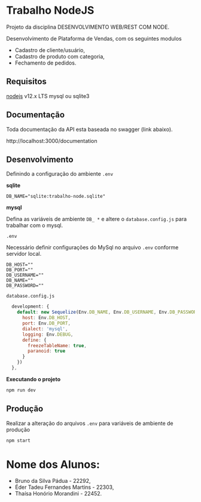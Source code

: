 # Trabalho NodeJS


Projeto da disciplina DESENVOLVIMENTO WEB/REST COM NODE.

Desenvolvimento de Plataforma de Vendas, com os seguintes modulos
  - Cadastro de cliente/usuário,
  - Cadastro de produto com categoria,
  - Fechamento de pedidos.

## Requisitos

[nodejs](https://nodejs.org/) v12.x LTS
mysql ou sqlite3

## Documentação

Toda documentação da API esta baseada no swagger (link abaixo).

http://localhost:3000/documentation

## Desenvolvimento

Definindo a configuração do ambiente `.env`

**sqlite**

```dotenv
DB_NAME="sqlite:trabalho-node.sqlite"
```

**mysql**

Defina as variáveis de ambiente `DB_ *` e altere o `database.config.js` para trabalhar com o mysql.

`.env`

Necessário definir configurações do MySql no arquivo `.env` conforme servidor local.

```dotenv
DB_HOST=""
DB_PORT=""
DB_USERNAME=""
DB_NAME=""
DB_PASSWORD=""
```

`database.config.js`

```js
  development: {
    default: new Sequelize(Env.DB_NAME, Env.DB_USERNAME, Env.DB_PASSWORD, {
      host: Env.DB_HOST,
      port: Env.DB_PORT,
      dialect: 'mysql',
      logging: Env.DEBUG,
      define: {
        freezeTableName: true,
        paranoid: true
      }
    })
  },
```

**Executando o projeto**

```bash
npm run dev
```

## Produção

Realizar a alteração do arquivos `.env` para variáveis de ambiente de produção

```bash
npm start
```
# Nome dos Alunos:

  - Bruno da Silva Pádua - 22292,
  - Éder Tadeu Fernandes Martins - 22303,
  - Thaísa Honório Morandini - 22452.
